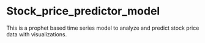 # Stock_price_predictor_model
This is a prophet based time series model to analyze and predict stock price data with visualizations.
